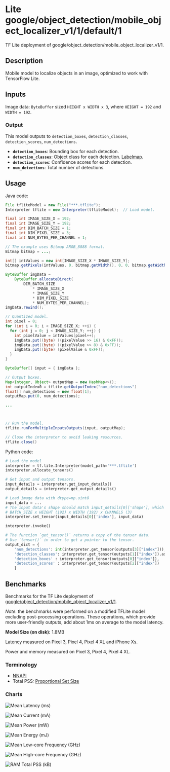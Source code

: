 # Lite google/object_detection/mobile_object_localizer_v1/1/default/1

TF Lite deployment of google/object_detection/mobile_object_localizer_v1/1.

<!-- parent-model: google/object_detection/mobile_object_localizer_v1/1 -->

## Description

Mobile model to localize objects in an image, optimized to work with TensorFlow
Lite.


## Inputs

Image data: `ByteBuffer` sized `HEIGHT x WIDTH x 3`, where `HEIGHT = 192` and
`WIDTH = 192`.

### Output

This model outputs to `detection_boxes`, `detection_classes`,
`detection_scores`, `num_detections`.

*   **`detection_boxes`**: Bounding box for each detection.
*   **`detection_classes`**: Object class for each detection.
    [Labelmap](https://www.gstatic.com/aihub/tfhub/labelmaps/mobile_object_localizer_v1_labelmap.csv).
*   **`detection_scores`**: Confidence scores for each detection.
*   **`num_detections`**: Total number of detections.

## Usage

Java code:

```java
File tfliteModel = new File("***.tflite");
Interpreter tflite = new Interpreter(tfliteModel);  // Load model.

final int IMAGE_SIZE_X = 192;
final int IMAGE_SIZE_Y = 192;
final int DIM_BATCH_SIZE = 1;
final int DIM_PIXEL_SIZE = 3;
final int NUM_BYTES_PER_CHANNEL = 1;

// The example uses Bitmap ARGB_8888 format.
Bitmap bitmap = ...;

int[] intValues = new int[IMAGE_SIZE_X * IMAGE_SIZE_Y];
bitmap.getPixels(intValues, 0, bitmap.getWidth(), 0, 0, bitmap.getWidth(), bitmap.getHeight());

ByteBuffer imgData =
    ByteBuffer.allocateDirect(
        DIM_BATCH_SIZE
            * IMAGE_SIZE_X
            * IMAGE_SIZE_Y
            * DIM_PIXEL_SIZE
            * NUM_BYTES_PER_CHANNEL);
imgData.rewind();

// Quantized model.
int pixel = 0;
for (int i = 0; i < IMAGE_SIZE_X; ++i) {
  for (int j = 0; j < IMAGE_SIZE_Y; ++j) {
    int pixelValue = intValues[pixel++];
    imgData.put((byte) ((pixelValue >> 16) & 0xFF));
    imgData.put((byte) ((pixelValue >> 8) & 0xFF));
    imgData.put((byte) (pixelValue & 0xFF));
  }
}

ByteBuffer[] input = { imgData };

// Output boxes.
Map<Integer, Object> outputMap = new HashMap<>();
int outputIndex0 = tflite.getOutputIndex("num_detections")
float[] num_detections = new float[1];
outputMap.put(0, num_detections);

...



// Run the model.
tflite.runForMultipleInputsOutputs(input, outputMap);

// Close the interpreter to avoid leaking resources.
tflite.close()
```

Python code:

```python
# Load the model
interpreter = tf.lite.Interpreter(model_path='***.tflite')
interpreter.allocate_tensors()

# Get input and output tensors.
input_details = interpreter.get_input_details()
output_details = interpreter.get_output_details()

# Load image data with dtype=np.uint8
input_data = ...
# The input data's shape should match input_details[0]['shape'], which is
# BATCH_SIZE x HEIGHT (192) x WIDTH (192) x CHANNELS (3)
interpreter.set_tensor(input_details[0]['index'], input_data)

interpreter.invoke()

# The function `get_tensor()` returns a copy of the tensor data.
# Use `tensor()` in order to get a pointer to the tensor.
output_dict = {
    'num_detections': int(interpreter.get_tensor(outputs[3]["index"])),
    'detection_classes': interpreter.get_tensor(outputs[1]["index"]).astype(np.uint8),
    'detection_boxes' : interpreter.get_tensor(outputs[0]["index"]),
    'detection_scores' : interpreter.get_tensor(outputs[2]["index"])
    }
```

## Benchmarks

Benchmarks for the TF Lite deployment of
[google/object_detection/mobile_object_localizer_v1/1](https://tfhub.dev/google/object_detection/mobile_object_localizer_v1/1).

*Note*: the benchmarks were performed on a modified TFLite model excluding
post-processing operations. These operations, which provide more user-friendly
outputs, add about 1ms on average to the model latency.

**Model Size (on disk):** 1.8MB

Latency measured on Pixel 3, Pixel 4, Pixel 4 XL and iPhone Xs.

Power and memory measured on Pixel 3, Pixel 4, Pixel 4 XL.

### Terminology

*   [NNAPI](https://developer.android.com/ndk/guides/neuralnetworks)
*   Total PSS:
    [Proportional Set Size](https://en.wikipedia.org/wiki/Proportional_set_size)

### Charts

![Mean Latency (ms)](https://www.gstatic.com/aihub/tfhub/charts/mobile_object_localizer_v1/mean_latency_ms.png)

![Mean Current (mA)](https://www.gstatic.com/aihub/tfhub/charts/mobile_object_localizer_v1/mean_current_ma.png)

![Mean Power (mW)](https://www.gstatic.com/aihub/tfhub/charts/mobile_object_localizer_v1/mean_power_mw.png)

![Mean Energy (mJ)](https://www.gstatic.com/aihub/tfhub/charts/mobile_object_localizer_v1/mean_energy_mj.png)

![Mean Low-core Frequency (GHz)](https://www.gstatic.com/aihub/tfhub/charts/mobile_object_localizer_v1/mean_low_core_frequency_ghz.png)

![Mean High-core Frequency (GHz)](https://www.gstatic.com/aihub/tfhub/charts/mobile_object_localizer_v1/mean_high_core_frequency_ghz.png)

![RAM Total PSS (kB)](https://www.gstatic.com/aihub/tfhub/charts/mobile_object_localizer_v1/ram_total_pss_kb.png)
